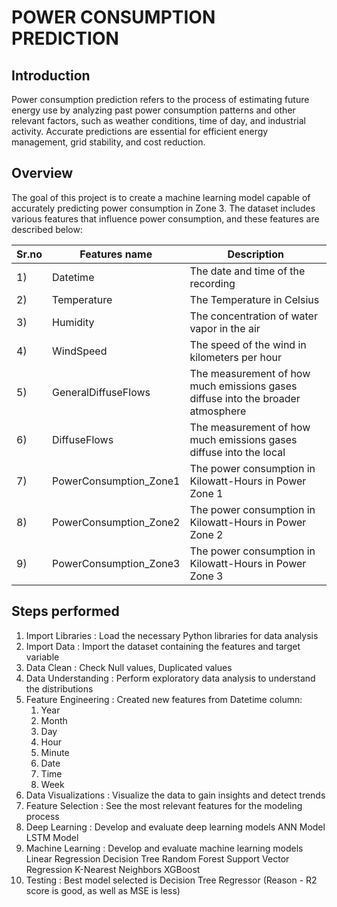# POWER CONSUMPTION PREDICTION

## Introduction 
Power consumption prediction refers to the process of estimating future energy use by analyzing past power consumption patterns and other relevant factors, such as weather conditions, time of day, and industrial activity. Accurate predictions are essential for efficient energy management, grid stability, and cost reduction.

## Overview
The goal of this project is to create a machine learning model capable of accurately predicting power consumption in Zone 3. The dataset includes various features that influence power consumption, and these features are described below:

|Sr.no|Features name|Description |
 |-|-|-|
|1)|Datetime| The date and time of the recording|
|2)|Temperature|The Temperature in Celsius|
|3)|Humidity| The concentration of water vapor in the air|
|4)|WindSpeed|The speed of the wind in kilometers per hour|
|5)|GeneralDiffuseFlows| The measurement of how much emissions gases diffuse into the broader atmosphere|
|6)|DiffuseFlows| The measurement of how much emissions gases diffuse into the local |
|7)|PowerConsumption_Zone1|The power consumption in Kilowatt-Hours in Power Zone 1|
|8)|PowerConsumption_Zone2|The power consumption in Kilowatt-Hours in Power Zone 2|
|9)|PowerConsumption_Zone3|The power consumption in Kilowatt-Hours in Power Zone 3|

 ## Steps performed
 1. Import Libraries : 
    Load the necessary Python libraries for data analysis
 2. Import Data :
    Import the dataset containing the features and target variable   
 3. Data Clean :
    Check Null values, Duplicated values
 4. Data Understanding :
    Perform exploratory data analysis to understand the distributions
 5. Feature Engineering :
    Created new features from Datetime column:
    1. Year
    2. Month
    3. Day
    4. Hour
    5. Minute
    6. Date
    7. Time
    8. Week    
 6. Data Visualizations :
    Visualize the data to gain insights and detect trends    
 7. Feature Selection :
    See the most relevant features for the modeling process
 8. Deep Learning :
    Develop and evaluate deep learning models
    ANN Model 
    LSTM Model
 9. Machine Learning :
    Develop and evaluate machine learning models
    Linear Regression
    Decision Tree
    Random Forest
    Support Vector Regression
    K-Nearest Neighbors
    XGBoost
10. Testing :
    Best model selected is Decision Tree Regressor (Reason - R2 score is good, as well as MSE is less) 




    



    







